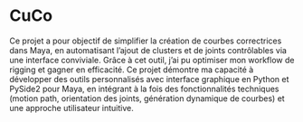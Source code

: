 # CuCo
Ce projet a pour objectif de simplifier la création de courbes correctrices dans Maya, en automatisant l’ajout de clusters et de joints contrôlables via une interface conviviale. Grâce à cet outil, j’ai pu optimiser mon workflow de rigging et gagner en efficacité. Ce projet démontre ma capacité à développer des outils personnalisés avec interface graphique en Python et PySide2 pour Maya, en intégrant à la fois des fonctionnalités techniques (motion path, orientation des joints, génération dynamique de courbes) et une approche utilisateur intuitive.

